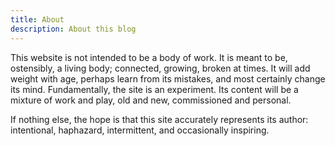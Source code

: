 ```yaml
---
title: About
description: About this blog
---
```


This website is not intended to be a body of work. It is meant to be, ostensibly, a living body; connected, growing, broken at times. It will add weight with age, perhaps learn from its mistakes, and most certainly change its mind. Fundamentally, the site is an experiment. Its content will be a mixture of work and play, old and new, commissioned and personal. 


If nothing else, the hope is that this site accurately represents its author: intentional, haphazard, intermittent, and occasionally inspiring.